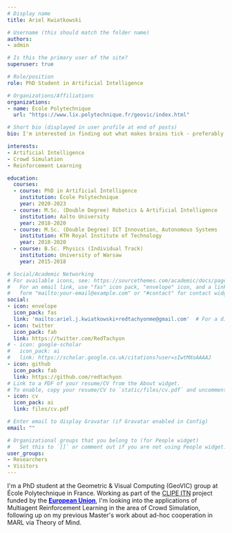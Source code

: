 ```yaml
---
# Display name
title: Ariel Kwiatkowski

# Username (this should match the folder name)
authors:
- admin

# Is this the primary user of the site?
superuser: true

# Role/position
role: PhD Student in Artificial Intelligence

# Organizations/Affiliations
organizations:
- name: École Polytechnique
  url: "https://www.lix.polytechnique.fr/geovic/index.html"

# Short bio (displayed in user profile at end of posts)
bio: I'm interested in finding out what makes brains tick - preferably by making artificial tickers.

interests:
- Artificial Intelligence
- Crowd Simulation
- Reinforcement Learning

education:
  courses:
  - course: PhD in Artificial Intelligence
    institution: École Polytechnique
    year: 2020-2023
  - course: M.Sc. (Double Degree) Robotics & Artificial Intelligence
    institution: Aalto University
    year: 2018-2020
  - course: M.Sc. (Double Degree) ICT Innovation, Autonomous Systems
    institution: KTH Royal Institute of Technology
    year: 2018-2020
  - course: B.Sc. Physics (Individual Track)
    institution: University of Warsaw
    year: 2015-2018

# Social/Academic Networking
# For available icons, see: https://sourcethemes.com/academic/docs/page-builder/#icons
#   For an email link, use "fas" icon pack, "envelope" icon, and a link in the
#   form "mailto:your-email@example.com" or "#contact" for contact widget.
social:
- icon: envelope
  icon_pack: fas
  link: 'mailto:ariel.j.kwiatkowski+redtachyonme@gmail.com'  # For a direct email link, use "mailto:test@example.org".
- icon: twitter
  icon_pack: fab
  link: https://twitter.com/RedTachyon
# - icon: google-scholar
#   icon_pack: ai
#   link: https://scholar.google.co.uk/citations?user=sIwtMXoAAAAJ
- icon: github
  icon_pack: fab
  link: https://github.com/redtachyon
# Link to a PDF of your resume/CV from the About widget.
# To enable, copy your resume/CV to `static/files/cv.pdf` and uncomment the lines below.
- icon: cv
  icon_pack: ai
  link: files/cv.pdf

# Enter email to display Gravatar (if Gravatar enabled in Config)
email: ""

# Organizational groups that you belong to (for People widget)
#   Set this to `[]` or comment out if you are not using People widget.
user_groups:
- Researchers
- Visitors
---
```


I'm a PhD student at the Geometric & Visual Computing (GeoVIC) group at École Polytechnique in France. Working as part of the [CLIPE ITN](https://clipe-itn.eu) project funded by the [<span style="color:blue">**European Union**</span>](https://www.youtube.com/watch?v=Jo_-KoBiBG0), I'm looking into the applications of Multiagent Reinforcement Learning in the area of Crowd Simulation, following up on my previous Master's work about ad-hoc cooperation in MARL via Theory of Mind.
